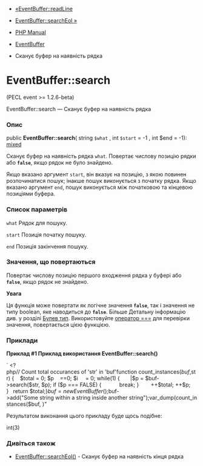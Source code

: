 - [«EventBuffer::readLine](eventbuffer.readline.md)
- [EventBuffer::searchEol »](eventbuffer.searcheol.md)

- [PHP Manual](index.md)
- [EventBuffer](class.eventbuffer.md)
- Сканує буфер на наявність рядка

# EventBuffer::search

(PECL event \>= 1.2.6-beta)

EventBuffer::search — Сканує буфер на наявність рядка

### Опис

public **EventBuffer::search**( string `$what` , int `$start` = -1 , int
$end = -1):
[mixed](language.types.declarations.md#language.types.declarations.mixed)

Сканує буфер на наявність рядка `what`. Повертає числову позицію
рядки або **`false`**, якщо рядок не було знайдено.

Якщо вказано аргумент `start`, він вказує на позицію, з якою повинен
розпочинатися пошук; інакше пошук виконується з початку рядка.
Якщо вказано аргумент `end`, пошук виконується між початковою та кінцевою
позиціями буфера.

### Список параметрів

`what`
Рядок для пошуку.

`start`
Позиція початку пошуку.

`end`
Позиція закінчення пошуку.

### Значення, що повертаються

Повертає числову позицію першого входження рядка у буфері або
**`false`**, якщо рядок не знайдено.

**Увага**

Ця функція може повертати як логічне значення **`false`**, так і
значення не типу boolean, яке наводиться до **`false`**. Більше
Детальну інформацію див. у розділі [Булев тип](language.types.boolean.md). Використовуйте [оператор ===](language.operators.comparison.md) для перевірки значення,
повертається цією функцією.

### Приклади

**Приклад #1 Приклад використання **EventBuffer::search()****

` <?php// Count total occurances of 'str' in 'buf'function count_instances($buf, $str) {    $total = 0; $p    ==0; $i     = 0; while(1) {       |$p = $buf->search($str, $p); if ($p === FALSE) {            break; }        ++$total; ++$p; }   return $total;}$buf = new EventBuffer();$buf->add("Some string within a string inside another string");var_dump(count_instances($buf, )"

Результатом виконання цього прикладу буде щось подібне:

int(3)

### Дивіться також

- [EventBuffer::searchEol()](eventbuffer.searcheol.md) - Сканує
буфер на наявність кінця рядка
